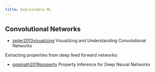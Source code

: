 ```yaml
---
title: Explainable ML
---
```

## Convolutional Networks
- [zeiler2013visualizing](../papers/zeiler2013visualizing.pdf) Visualizing and Understanding Convolutional Networks

Extracting properties from deep feed forward networks:
- [gopinath2019property](../papers/gopinath2019property.pdf) Property Inference for Deep Neural Networks

